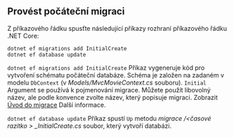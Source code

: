 <a name="cli"></a>

## <a name="perform-initial-migration"></a>Provést počáteční migraci

Z příkazového řádku spusťte následující příkazy rozhraní příkazového řádku .NET Core:

```console
dotnet ef migrations add InitialCreate
dotnet ef database update
```

`dotnet ef migrations add InitialCreate` Příkaz vygeneruje kód pro vytvoření schématu počáteční databáze. Schéma je založen na zadaném v modelu `DbContext` (v *Models/MvcMovieContext.cs* souboru). `Initial` Argument se používá k pojmenování migrace. Můžete použít libovolný název, ale podle konvence zvolte název, který popisuje migraci. Zobrazit [Úvod do migrace](xref:data/ef-mvc/migrations#introduction-to-migrations) Další informace.

`dotnet ef database update` Příkaz spustí `Up` metodu *migrace /\<časové razítko > _InitialCreate.cs* soubor, který vytvoří databázi.
